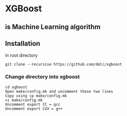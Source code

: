 # XGBoost
## is Machine Learning algorithm

## Installation
in root directory
```
git clone --recursive https://github.com/dmlc/xgboost
```

### Change directory into xgboost

```
cd xgboost
Open make/config.mk and uncomment these two lines
Copy using cp make/config.mk
vi make/config.mk
Uncomment export CC = gcc
Uncomment export CXX = g++



